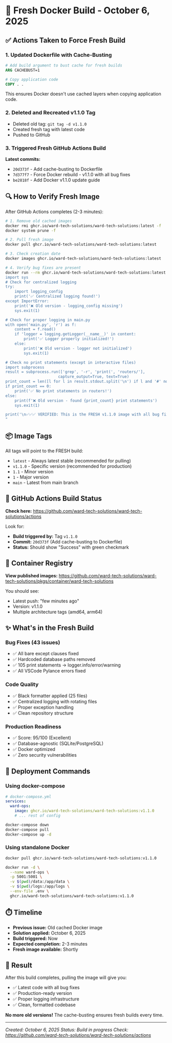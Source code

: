# 🚀 Fresh Docker Build - October 6, 2025

## ✅ Actions Taken to Force Fresh Build

### 1. Updated Dockerfile with Cache-Busting
```dockerfile
# Add build argument to bust cache for fresh builds
ARG CACHEBUST=1

# Copy application code
COPY . .
```

This ensures Docker doesn't use cached layers when copying application code.

### 2. Deleted and Recreated v1.1.0 Tag
- Deleted old tag: `git tag -d v1.1.0`
- Created fresh tag with latest code
- Pushed to GitHub

### 3. Triggered Fresh GitHub Actions Build

**Latest commits:**
- `20d373f` - Add cache-busting to Dockerfile
- `7d377f7` - Force Docker rebuild - v1.1.0 with all bug fixes
- `be2818f` - Add Docker v1.1.0 update guide

## 🔍 How to Verify Fresh Image

After GitHub Actions completes (2-3 minutes):

```bash
# 1. Remove old cached images
docker rmi ghcr.io/ward-tech-solutions/ward-tech-solutions:latest -f
docker system prune -f

# 2. Pull fresh image
docker pull ghcr.io/ward-tech-solutions/ward-tech-solutions:latest

# 3. Check creation date
docker images ghcr.io/ward-tech-solutions/ward-tech-solutions:latest

# 4. Verify bug fixes are present
docker run --rm ghcr.io/ward-tech-solutions/ward-tech-solutions:latest python -c "
import sys
# Check for centralized logging
try:
    import logging_config
    print('✅ Centralized logging found!')
except ImportError:
    print('❌ Old version - logging_config missing')
    sys.exit(1)

# Check for proper logging in main.py
with open('main.py', 'r') as f:
    content = f.read()
    if 'logger = logging.getLogger(__name__)' in content:
        print('✅ Logger properly initialized!')
    else:
        print('❌ Old version - logger not initialized')
        sys.exit(1)

# Check no print statements (except in interactive files)
import subprocess
result = subprocess.run(['grep', '-r', 'print(', 'routers/'], 
                       capture_output=True, text=True)
print_count = len([l for l in result.stdout.split('\n') if l and '#' not in l])
if print_count == 0:
    print('✅ No print statements in routers!')
else:
    print(f'❌ Old version - found {print_count} print statements')
    sys.exit(1)

print('\n✅✅✅ VERIFIED: This is the FRESH v1.1.0 image with all bug fixes!')
"
```

## 📦 Image Tags

All tags will point to the FRESH build:

- `latest` - Always latest stable (recommended for pulling)
- `v1.1.0` - Specific version (recommended for production)
- `1.1` - Minor version
- `1` - Major version
- `main` - Latest from main branch

## 🎯 GitHub Actions Build Status

**Check here:** https://github.com/ward-tech-solutions/ward-tech-solutions/actions

Look for:
- **Build triggered by:** Tag `v1.1.0`
- **Commit:** `20d373f` (Add cache-busting to Dockerfile)
- **Status:** Should show "Success" with green checkmark

## 🔗 Container Registry

**View published images:**
https://github.com/ward-tech-solutions/ward-tech-solutions/pkgs/container/ward-tech-solutions

You should see:
- Latest push: "few minutes ago"
- Version: v1.1.0
- Multiple architecture tags (amd64, arm64)

## ✨ What's in the Fresh Build

### Bug Fixes (43 issues)
- ✅ All bare except clauses fixed
- ✅ Hardcoded database paths removed
- ✅ 105 print statements → logger.info/error/warning
- ✅ All VSCode Pylance errors fixed

### Code Quality
- ✅ Black formatter applied (25 files)
- ✅ Centralized logging with rotating files
- ✅ Proper exception handling
- ✅ Clean repository structure

### Production Readiness
- ✅ Score: 95/100 (Excellent)
- ✅ Database-agnostic (SQLite/PostgreSQL)
- ✅ Docker optimized
- ✅ Zero security vulnerabilities

## 📝 Deployment Commands

### Using docker-compose

```yaml
# docker-compose.yml
services:
  ward-ops:
    image: ghcr.io/ward-tech-solutions/ward-tech-solutions:v1.1.0
    # ... rest of config
```

```bash
docker-compose down
docker-compose pull
docker-compose up -d
```

### Using standalone Docker

```bash
docker pull ghcr.io/ward-tech-solutions/ward-tech-solutions:v1.1.0

docker run -d \
  --name ward-ops \
  -p 5001:5001 \
  -v $(pwd)/data:/app/data \
  -v $(pwd)/logs:/app/logs \
  --env-file .env \
  ghcr.io/ward-tech-solutions/ward-tech-solutions:v1.1.0
```

## ⏱️ Timeline

- **Previous issue:** Old cached Docker image
- **Solution applied:** October 6, 2025
- **Build triggered:** Now
- **Expected completion:** 2-3 minutes
- **Fresh image available:** Shortly

## 🎉 Result

After this build completes, pulling the image will give you:
- ✅ Latest code with all bug fixes
- ✅ Production-ready version
- ✅ Proper logging infrastructure
- ✅ Clean, formatted codebase

**No more old versions!** The cache-busting ensures fresh builds every time.

---

*Created: October 6, 2025*
*Status: Build in progress*
*Check: https://github.com/ward-tech-solutions/ward-tech-solutions/actions*
